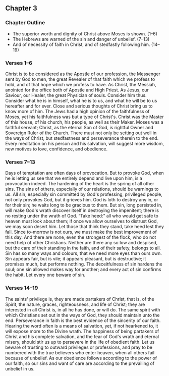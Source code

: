 ## Chapter 3

### Chapter Outline

- The superior worth and dignity of Christ above Moses is shown. (1–6)
- The Hebrews are warned of the sin and danger of unbelief. (7–13)
- And of necessity of faith in Christ, and of stedfastly following him. (14–19)

### Verses 1–6

Christ is to be considered as the Apostle of our profession, the Messenger sent by God to men, the great Revealer of that faith which we profess to hold, and of that hope which we profess to have. As Christ, the Messiah, anointed for the office both of Apostle and High Priest. As Jesus, our Saviour, our Healer, the great Physician of souls. Consider him thus. Consider what he is in himself, what he is to us, and what he will be to us hereafter and for ever. Close and serious thoughts of Christ bring us to know more of him. The Jews had a high opinion of the faithfulness of Moses, yet his faithfulness was but a type of Christ's. Christ was the Master of this house, of his church, his people, as well as their Maker. Moses was a faithful servant; Christ, as the eternal Son of God, is rightful Owner and Sovereign Ruler of the Church. There must not only be setting out well in the ways of Christ, but stedfastness and perseverance therein to the end. Every meditation on his person and his salvation, will suggest more wisdom, new motives to love, confidence, and obedience.

### Verses 7–13

Days of temptation are often days of provocation. But to provoke God, when he is letting us see that we entirely depend and live upon him, is a provocation indeed. The hardening of the heart is the spring of all other sins. The sins of others, especially of our relations, should be warnings to us. All sin, especially sin committed by God's professing, privileged people, not only provokes God, but it grieves him. God is loth to destroy any in, or for their sin; he waits long to be gracious to them. But sin, long persisted in, will make God's wrath discover itself in destroying the impenitent; there is no resting under the wrath of God. “Take heed:” all who would get safe to heaven must look about them; if once we allow ourselves to distrust God, we may soon desert him. Let those that think they stand, take heed lest they fall. Since to-morrow is not ours, we must make the best improvement of this day. And there are none, even the strongest of the flock, who do not need help of other Christians. Neither are there any so low and despised, but the care of their standing in the faith, and of their safety, belongs to all. Sin has so many ways and colours, that we need more eyes than ours own. Sin appears fair, but is vile; it appears pleasant, but is destructive; it promises much, but performs nothing. The deceitfulness of sin hardens the soul; one sin allowed makes way for another; and every act of sin confirms the habit. Let every one beware of sin.

### Verses 14–19

The saints' privilege is, they are made partakers of Christ, that is, of the Spirit, the nature, graces, righteousness, and life of Christ; they are interested in all Christ is, in all he has done, or will do. The same spirit with which Christians set out in the ways of God, they should maintain unto the end. Perseverance in faith is the best evidence of the sincerity of our faith. Hearing the word often is a means of salvation, yet, if not hearkened to, it will expose more to the Divine wrath. The happiness of being partakers of Christ and his complete salvation, and the fear of God's wrath and eternal misery, should stir us up to persevere in the life of obedient faith. Let us beware of trusting to outward privileges or professions, and pray to be numbered with the true believers who enter heaven, when all others fail because of unbelief. As our obedience follows according to the power of our faith, so our sins and want of care are according to the prevailing of unbelief in us.

